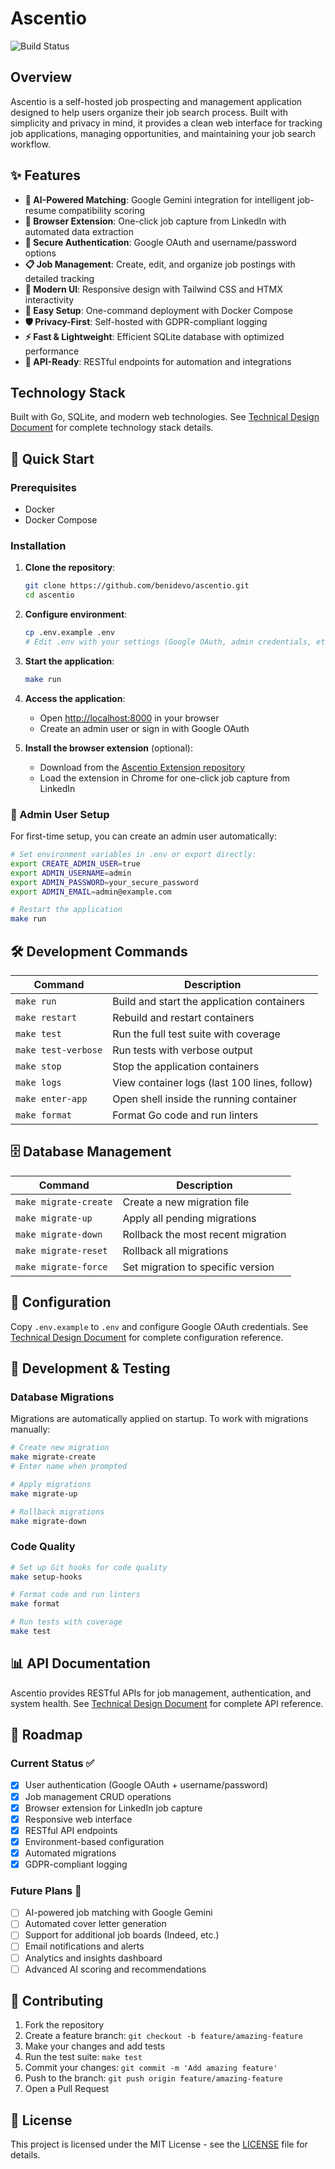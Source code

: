 # Ascentio

![Build Status](https://github.com/benidevo/ascentio/workflows/CI/badge.svg)

## Overview

Ascentio is a self-hosted job prospecting and management application designed to help users organize their job search process. Built with simplicity and privacy in mind, it provides a clean web interface for tracking job applications, managing opportunities, and maintaining your job search workflow.

## ✨ Features

* **🤖 AI-Powered Matching**: Google Gemini integration for intelligent job-resume compatibility scoring
* **🔗 Browser Extension**: One-click job capture from LinkedIn with automated data extraction
* **🔐 Secure Authentication**: Google OAuth and username/password options
* **📋 Job Management**: Create, edit, and organize job postings with detailed tracking
* **🎨 Modern UI**: Responsive design with Tailwind CSS and HTMX interactivity
* **🔧 Easy Setup**: One-command deployment with Docker Compose
* **🛡️ Privacy-First**: Self-hosted with GDPR-compliant logging
* **⚡ Fast & Lightweight**: Efficient SQLite database with optimized performance
* **🔌 API-Ready**: RESTful endpoints for automation and integrations

## Technology Stack

Built with Go, SQLite, and modern web technologies. See [Technical Design Document](docs/TDD.md) for complete technology stack details.

## 🚀 Quick Start

### Prerequisites

* Docker
* Docker Compose

### Installation

1. **Clone the repository**:

   ```bash
   git clone https://github.com/benidevo/ascentio.git
   cd ascentio
   ```

2. **Configure environment**:

   ```bash
   cp .env.example .env
   # Edit .env with your settings (Google OAuth, admin credentials, etc.)
   ```

3. **Start the application**:

   ```bash
   make run
   ```

4. **Access the application**:
   * Open <http://localhost:8000> in your browser
   * Create an admin user or sign in with Google OAuth

5. **Install the browser extension** (optional):
   * Download from the [Ascentio Extension repository](https://github.com/benidevo/ascentio-extension)
   * Load the extension in Chrome for one-click job capture from LinkedIn

### 🔑 Admin User Setup

For first-time setup, you can create an admin user automatically:

```bash
# Set environment variables in .env or export directly:
export CREATE_ADMIN_USER=true
export ADMIN_USERNAME=admin
export ADMIN_PASSWORD=your_secure_password
export ADMIN_EMAIL=admin@example.com

# Restart the application
make run
```

## 🛠️ Development Commands

| Command | Description |
|---------|-------------|
| `make run` | Build and start the application containers |
| `make restart` | Rebuild and restart containers |
| `make test` | Run the full test suite with coverage |
| `make test-verbose` | Run tests with verbose output |
| `make stop` | Stop the application containers |
| `make logs` | View container logs (last 100 lines, follow) |
| `make enter-app` | Open shell inside the running container |
| `make format` | Format Go code and run linters |

## 🗄️ Database Management

| Command | Description |
|---------|-------------|
| `make migrate-create` | Create a new migration file |
| `make migrate-up` | Apply all pending migrations |
| `make migrate-down` | Rollback the most recent migration |
| `make migrate-reset` | Rollback all migrations |
| `make migrate-force` | Set migration to specific version |

## 📖 Configuration

Copy `.env.example` to `.env` and configure Google OAuth credentials. See [Technical Design Document](docs/TDD.md) for complete configuration reference.

## 🧪 Development & Testing

### Database Migrations

Migrations are automatically applied on startup. To work with migrations manually:

```bash
# Create new migration
make migrate-create
# Enter name when prompted

# Apply migrations
make migrate-up

# Rollback migrations
make migrate-down
```

### Code Quality

```bash
# Set up Git hooks for code quality
make setup-hooks

# Format code and run linters
make format

# Run tests with coverage
make test
```

## 📊 API Documentation

Ascentio provides RESTful APIs for job management, authentication, and system health. See [Technical Design Document](docs/TDD.md) for complete API reference.

## 🔮 Roadmap

### Current Status ✅

* [x] User authentication (Google OAuth + username/password)
* [x] Job management CRUD operations
* [x] Browser extension for LinkedIn job capture
* [x] Responsive web interface
* [x] RESTful API endpoints
* [x] Environment-based configuration
* [x] Automated migrations
* [x] GDPR-compliant logging

### Future Plans 🚧

* [ ] AI-powered job matching with Google Gemini
* [ ] Automated cover letter generation
* [ ] Support for additional job boards (Indeed, etc.)
* [ ] Email notifications and alerts
* [ ] Analytics and insights dashboard
* [ ] Advanced AI scoring and recommendations

## 🤝 Contributing

1. Fork the repository
2. Create a feature branch: `git checkout -b feature/amazing-feature`
3. Make your changes and add tests
4. Run the test suite: `make test`
5. Commit your changes: `git commit -m 'Add amazing feature'`
6. Push to the branch: `git push origin feature/amazing-feature`
7. Open a Pull Request

## 📄 License

This project is licensed under the MIT License - see the [LICENSE](LICENSE) file for details.
